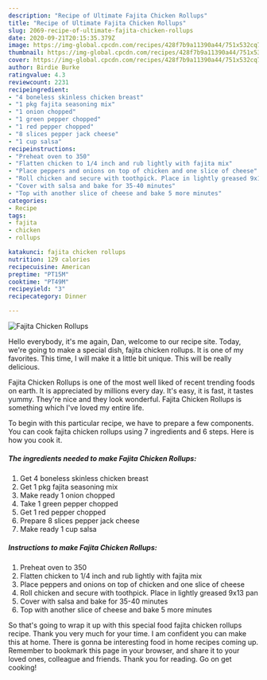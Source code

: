 ```yaml
---
description: "Recipe of Ultimate Fajita Chicken Rollups"
title: "Recipe of Ultimate Fajita Chicken Rollups"
slug: 2069-recipe-of-ultimate-fajita-chicken-rollups
date: 2020-09-21T20:15:35.379Z
image: https://img-global.cpcdn.com/recipes/428f7b9a11390a44/751x532cq70/fajita-chicken-rollups-recipe-main-photo.jpg
thumbnail: https://img-global.cpcdn.com/recipes/428f7b9a11390a44/751x532cq70/fajita-chicken-rollups-recipe-main-photo.jpg
cover: https://img-global.cpcdn.com/recipes/428f7b9a11390a44/751x532cq70/fajita-chicken-rollups-recipe-main-photo.jpg
author: Birdie Burke
ratingvalue: 4.3
reviewcount: 2231
recipeingredient:
- "4 boneless skinless chicken breast"
- "1 pkg fajita seasoning mix"
- "1 onion chopped"
- "1 green pepper chopped"
- "1 red pepper chopped"
- "8 slices pepper jack cheese"
- "1 cup salsa"
recipeinstructions:
- "Preheat oven to 350"
- "Flatten chicken to 1/4 inch and rub lightly with fajita mix"
- "Place peppers and onions on top of chicken and one slice of cheese"
- "Roll chicken and secure with toothpick. Place in lightly greased 9x13 pan"
- "Cover with salsa and bake for 35-40 minutes"
- "Top with another slice of cheese and bake 5 more minutes"
categories:
- Recipe
tags:
- fajita
- chicken
- rollups

katakunci: fajita chicken rollups 
nutrition: 129 calories
recipecuisine: American
preptime: "PT15M"
cooktime: "PT49M"
recipeyield: "3"
recipecategory: Dinner

---
```



![Fajita Chicken Rollups](https://img-global.cpcdn.com/recipes/428f7b9a11390a44/751x532cq70/fajita-chicken-rollups-recipe-main-photo.jpg)

Hello everybody, it's me again, Dan, welcome to our recipe site. Today, we're going to make a special dish, fajita chicken rollups. It is one of my favorites. This time, I will make it a little bit unique. This will be really delicious.

Fajita Chicken Rollups is one of the most well liked of recent trending foods on earth. It is appreciated by millions every day. It's easy, it is fast, it tastes yummy. They're nice and they look wonderful. Fajita Chicken Rollups is something which I've loved my entire life.




To begin with this particular recipe, we have to prepare a few components. You can cook fajita chicken rollups using 7 ingredients and 6 steps. Here is how you cook it.

<!--inarticleads1-->

##### The ingredients needed to make Fajita Chicken Rollups:

1. Get 4 boneless skinless chicken breast
1. Get 1 pkg fajita seasoning mix
1. Make ready 1 onion chopped
1. Take 1 green pepper chopped
1. Get 1 red pepper chopped
1. Prepare 8 slices pepper jack cheese
1. Make ready 1 cup salsa




<!--inarticleads2-->

##### Instructions to make Fajita Chicken Rollups:

1. Preheat oven to 350
1. Flatten chicken to 1/4 inch and rub lightly with fajita mix
1. Place peppers and onions on top of chicken and one slice of cheese
1. Roll chicken and secure with toothpick. Place in lightly greased 9x13 pan
1. Cover with salsa and bake for 35-40 minutes
1. Top with another slice of cheese and bake 5 more minutes




So that's going to wrap it up with this special food fajita chicken rollups recipe. Thank you very much for your time. I am confident you can make this at home. There is gonna be interesting food in home recipes coming up. Remember to bookmark this page in your browser, and share it to your loved ones, colleague and friends. Thank you for reading. Go on get cooking!
